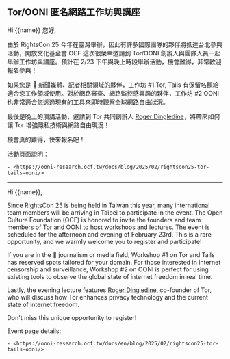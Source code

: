 ## Tor/OONI 匿名網路工作坊與講座

Hi {{name}} 您好,

由於 RightsCon 25 今年在臺灣舉辦，因此有許多國際團隊的夥伴將抵達台北參與活動，開放文化基金會 OCF 這次很榮幸邀請到 Tor/OONI 創辦人與團隊人員一起舉辦工作坊與講座。預計在 2/23 下午與晚上時段舉辦活動，機會難得，非常歡迎報名參與！

如果您是 📰 新聞媒體、記者相關領域的夥伴，工作坊 #1 Tor, Tails 有保留名額給適合您工作領域使用。對於網路審查、網路監控感興趣的夥伴，工作坊 #2 OONI 也非常適合您透過現有的工具來即時觀察全球網路自由狀況。

最後是晚上的演講活動，邀請到 Tor 共同創辦人 [Roger Dingledine](https://en.wikipedia.org/wiki/Roger_Dingledine)，將帶來如何讓 Tor 增強隱私技術與網路自由現況！

機會真的難得，快來報名吧！

活動頁面說明：

    - <https://ooni-research.ocf.tw/docs/blog/2025/02/rightscon25-tor-tails-ooni/>

---

Hi {{name}},

Since RightsCon 25 is being held in Taiwan this year, many international team members will be arriving in Taipei to participate in the event. The Open Culture Foundation (OCF) is honored to invite the founders and team members of Tor and OONI to host workshops and lectures. The event is scheduled for the afternoon and evening of February 23rd. This is a rare opportunity, and we warmly welcome you to register and participate! 

If you are in the 📰 journalism or media field, Workshop #1 on Tor and Tails has reserved spots tailored for your domain. For those interested in internet censorship and surveillance, Workshop #2 on OONI is perfect for using existing tools to observe the global state of internet freedom in real time. 

Lastly, the evening lecture features [Roger Dingledine](https://en.wikipedia.org/wiki/Roger_Dingledine), co-founder of Tor, who will discuss how Tor enhances privacy technology and the current state of internet freedom. 

Don't miss this unique opportunity to register! 

Event page details:

    - <https://ooni-research.ocf.tw/docs/en/blog/2025/02/rightscon25-tor-tails-ooni/>
